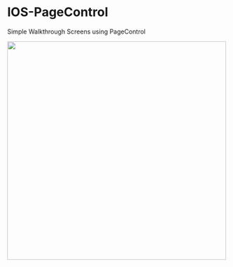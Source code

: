 # IOS-PageControl
Simple Walkthrough Screens using PageControl

<img src="https://github.com/MaorS/IOS-PageControl/blob/master/demo.gif" width="500">
